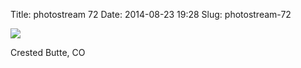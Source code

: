 Title: photostream 72
Date: 2014-08-23 19:28
Slug: photostream-72

[![](http://martinfowler.com/photos/72.jpg)](http://martinfowler.com/photos/72.html)

</p>

</p>

Crested Butte, CO

</p>

